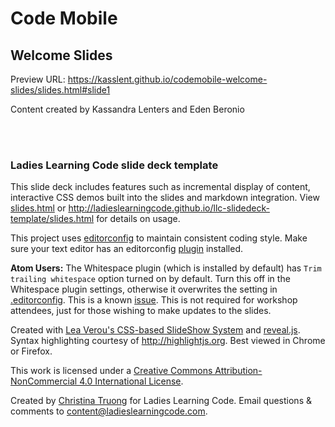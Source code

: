 # Code Mobile
## Welcome Slides

Preview URL: https://kasslent.github.io/codemobile-welcome-slides/slides.html#slide1

Content created by Kassandra Lenters and Eden Beronio

<br>
<br>

### Ladies Learning Code slide deck template

This slide deck includes features such as incremental display of content, interactive CSS demos built into the slides and markdown integration. View [slides.html](https://github.com/ladieslearningcode/llc-slidedeck-template/blob/master/slides.html) or http://ladieslearningcode.github.io/llc-slidedeck-template/slides.html for details on usage.

This project uses [editorconfig](http://editorconfig.org/) to maintain consistent coding style. Make sure your text editor has an editorconfig [plugin](http://editorconfig.org/#download) installed.

**Atom Users:** The Whitespace plugin (which is installed by default) has `Trim trailing whitespace` option turned on by default. Turn this off in the Whitespace plugin settings, otherwise it overwrites the setting in [.editorconfig](.editorconfig). This is a known [issue](https://github.com/sindresorhus/atom-editorconfig/issues/3).  This is not required for workshop attendees, just for those wishing to make updates to the slides.

Created with <a href="https://github.com/LeaVerou/csss/sample-slideshow.html">Lea Verou's CSS-based SlideShow System</a> and <a href="http://lab.hakim.se/reveal-js/">reveal.js</a>. Syntax highlighting courtesy of http://highlightjs.org. Best viewed in Chrome or Firefox.


This work is licensed under a <a rel="license" href="http://creativecommons.org/licenses/by-nc/4.0/">Creative Commons Attribution-NonCommercial 4.0 International License</a>.

Created by [Christina Truong](http://twitter.com/christinatruong) for Ladies Learning Code.
Email questions & comments to <content@ladieslearningcode.com>.
